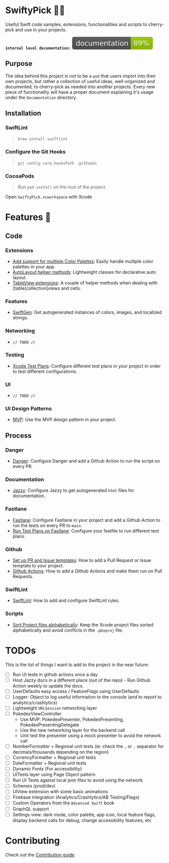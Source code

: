 # SwiftyPick 🦅🍒

Useful Swift code samples, extensions, functionalities and scripts to cherry-pick and use in your projects.

**`internal level documentation:`** ![Documentation](Documentation/jazzy/badge.svg)

## Purpose

The idea behind this project is not to be a `pod` that users import into their own projects, but rather a collection of useful ideas, well-organized and documented, to cherry-pick as needed into another projects.
Every new piece of functionality will have a proper document explaining it's usage under the `Documentation` directory.

## Installation

### SwiftLint
 > `brew install swiftlint`
 
### Configure the Git Hooks
 > `git config core.hooksPath .githooks`
 
### CocoaPods
> Run `pod install` on the root of the project

Open `SwiftyPick.xcworkspace` with Xcode

# Features 🚀

## Code

### Extensions

* [Add support for multiple Color Palettes](Documentation/ColorPalette.md): Easily handle multiple color palettes in your app.
* [AutoLayout helper methods](Documentation/AutoLayout.md): Lightweight classes for declarative auto layout.
* [TableView extensions](Documentation/TableViewExtensions.md): A couple of helper methods when dealing with [table|collection]views and cells.

### Features

* [SwiftGen](Documentation/SwiftGen.md): Get autogenerated instances of colors, images, and localized strings.

### Networking
* `// TODO //`

### Testing
* [Xcode Test Plans](Documentation/TestPlans.md): Configure different test plans in your project in order to test different configurations.

### UI
* `// TODO //`

### UI Design Patterns
* [MVP](Documentation/MVP.md): Use the MVP design pattern in your project.

## Process

### Danger
* [Danger](Documentation/Danger.md): Configure Danger and add a Github Action to run the script on every PR.

### Documentation
* [Jazzy](Documentation/Jazzy.md): Configure Jazzy to get autogenerated `html` files for documentation.

### Fastlane
* [Fastlane](Documentation/Fastlane.md): Configure Fastlane in your project and add a Github Action to run the tests on every PR to `main`.
* [Run Test Plans on Fastlane](Documentation/TestPlans.md): Configure your fastfile to run different test plans.

### Github

* [Set up PR and Issue templates](Documentation/GithubTemplates.md): How to add a Pull Request or Issue template to your project.
* [Github Actions](Documentation/GithubActions.md): How to add a Github Actions and make them run on Pull Requests.

### SwiftLint

* [SwiftLint](Documentation/SwiftLint.md): How to add and configure SwiftLint rules.

### Scripts

* [Sort Project files alphabetically](Documentation/SortProject.md): Keep the Xcode project files sorted alphabetically and avoid conflicts in the `.pbxproj` file.

# TODOs
This is the list of things I want to add to the project in the near future:

- [ ] Run UI tests in github actions once a day
- [ ] Host Jazzy docs in a different place (out of the repo) - Run Github Action weekly to update the docs.
- [ ] UserDefaults easy access / FeatureFlags using UserDefaults
- [ ] Logger: Object to log useful information to the console (and to report to analytics/crashlytics)
- [ ] Lightweight `URLSession` networking layer
- [ ] PokedexViewController
    - Use MVP: PokedexPresenter, PokedexPresenting, PokedexPresentingDelegate
    - Use the new networking layer for the backend call
    - Unit test the presenter using a mock presenter to avoid the network call
- [ ] NumberFormatter + Regional unit tests (ie: check the `,` or `.` separator for decimals/thousands depending on the region)
- [ ] CurrencyFormatter + Regional unit tests
- [ ] DateFormatter + Regional unit tests
- [ ] Dynamic Fonts (For accessibility)
- [ ] UITests layer using Page Object pattern
- [ ] Run UI Tests against local json files to avoid using the network
- [ ] Schemes (prod/dev)
- [ ] UIView extension with some basic animations
- [ ] Firebase integration (Analytics/Crashlytics/AB Testing/Flags)
- [ ] Custom Operators from the `Advanced Swift` book
- [ ] GraphQL support
- [ ] Settings view: dark mode, color palette, app icon, local feature flags, display backend calls for debug, change accessibility features, etc

# Contributing

Check out the [Contribution guide](.github/CONTRIBUTING.md)
